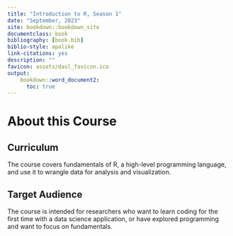 ```yaml
---
title: "Introduction to R, Season 1"
date: "September, 2023"
site: bookdown::bookdown_site
documentclass: book
bibliography: [book.bib]
biblio-style: apalike
link-citations: yes
description: ""
favicon: assets/dasl_favicon.ico
output:
    bookdown::word_document2:
      toc: true
---
```


# About this Course

## Curriculum  

The course covers fundamentals of R, a high-level programming language, and use it to wrangle data for analysis and visualization. 

## Target Audience  

The course is intended for researchers who want to learn coding for the first time with a data science application, or have explored programming and want to focus on fundamentals.

